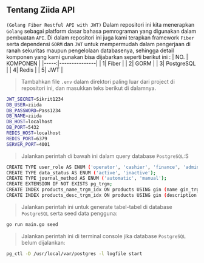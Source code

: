 ## Tentang Ziida API
`(Golang Fiber Restful API with JWT)`
Dalam repositori ini kita menerapkan `Golang` sebagai platform dasar bahasa pemrograman yang digunakan dalam pembuatan `API`.
Di dalam repositori ini juga kami terapkan framework `Fiber` serta dependensi `GORM` dan `JWT` untuk mempermudah dalam pengerjaan di ranah sekuritas maupun pengelolaan databasenya, sehingga detail komponen yang kami gunakan bisa dijabarkan seperti berikut ini :
| NO. | KOMPONEN       |
|-----:|---------------|
|     1| Fiber         |
|     2| GORM          |
|     3| PostgreSQL    |
|     4| Redis         |
|     5| JWT           |


>Tambahkan file `.env` dalam direktori paling luar dari project di repositori ini, dan masukkan teks berikut di dalamnya.

```bash
JWT_SECRET=Sikrit1234
DB_USER=ziida
DB_PASSWORD=Pass1234
DB_NAME=ziida
DB_HOST=localhost
DB_PORT=5432
REDIS_HOST=localhost
REDIS_PORT=6379
SERVER_PORT=4001
```

>Jalankan perintah di bawah ini dalam query database `PostgreSQL`:S
```bash
CREATE TYPE user_role AS ENUM ('operator', 'cashier', 'finance', 'administrator');
CREATE TYPE data_status AS ENUM ('active', 'inactive');
CREATE TYPE journal_method AS ENUM ('automatic', 'manual');
CREATE EXTENSION IF NOT EXISTS pg_trgm;
CREATE INDEX products_name_trgm_idx ON products USING gin (name gin_trgm_ops);
CREATE INDEX products_desc_trgm_idx ON products USING gin (description gin_trgm_ops);
```

>Jalankan perintah ini untuk generate tabel-tabel di database `PostgreSQL` serta seed data pengguna:
```bash
go run main.go seed
```

>Jalankan perintah ini di terminal console jika database `PostgreSQL` belum dijalankan:
```bash
pg_ctl -D /usr/local/var/postgres -l logfile start
```